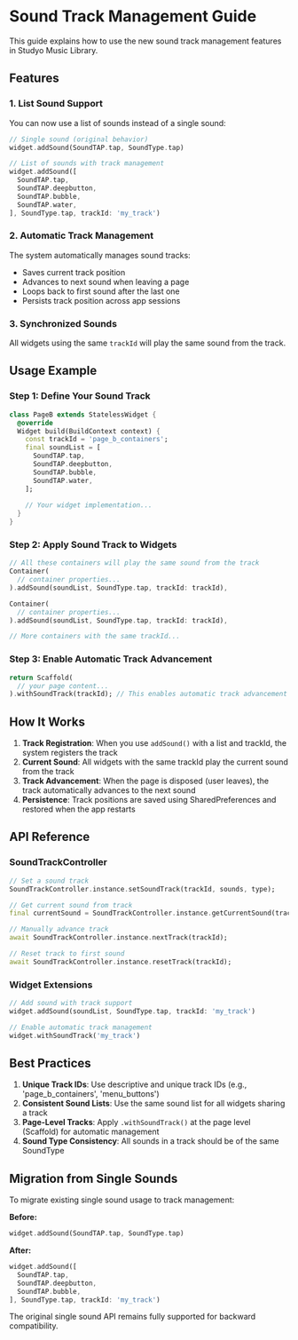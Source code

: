 # Sound Track Management Guide

This guide explains how to use the new sound track management features in Studyo Music Library.

## Features

### 1. List Sound Support
You can now use a list of sounds instead of a single sound:

```dart
// Single sound (original behavior)
widget.addSound(SoundTAP.tap, SoundType.tap)

// List of sounds with track management
widget.addSound([
  SoundTAP.tap,
  SoundTAP.deepbutton,
  SoundTAP.bubble,
  SoundTAP.water,
], SoundType.tap, trackId: 'my_track')
```

### 2. Automatic Track Management
The system automatically manages sound tracks:
- Saves current track position
- Advances to next sound when leaving a page
- Loops back to first sound after the last one
- Persists track position across app sessions

### 3. Synchronized Sounds
All widgets using the same `trackId` will play the same sound from the track.

## Usage Example

### Step 1: Define Your Sound Track
```dart
class PageB extends StatelessWidget {
  @override
  Widget build(BuildContext context) {
    const trackId = 'page_b_containers';
    final soundList = [
      SoundTAP.tap,
      SoundTAP.deepbutton,
      SoundTAP.bubble,
      SoundTAP.water,
    ];
    
    // Your widget implementation...
  }
}
```

### Step 2: Apply Sound Track to Widgets
```dart
// All these containers will play the same sound from the track
Container(
  // container properties...
).addSound(soundList, SoundType.tap, trackId: trackId),

Container(
  // container properties...
).addSound(soundList, SoundType.tap, trackId: trackId),

// More containers with the same trackId...
```

### Step 3: Enable Automatic Track Advancement
```dart
return Scaffold(
  // your page content...
).withSoundTrack(trackId); // This enables automatic track advancement
```

## How It Works

1. **Track Registration**: When you use `addSound()` with a list and trackId, the system registers the track
2. **Current Sound**: All widgets with the same trackId play the current sound from the track
3. **Track Advancement**: When the page is disposed (user leaves), the track automatically advances to the next sound
4. **Persistence**: Track positions are saved using SharedPreferences and restored when the app restarts

## API Reference

### SoundTrackController

```dart
// Set a sound track
SoundTrackController.instance.setSoundTrack(trackId, sounds, type);

// Get current sound from track
final currentSound = SoundTrackController.instance.getCurrentSound(trackId);

// Manually advance track
await SoundTrackController.instance.nextTrack(trackId);

// Reset track to first sound
await SoundTrackController.instance.resetTrack(trackId);
```

### Widget Extensions

```dart
// Add sound with track support
widget.addSound(soundList, SoundType.tap, trackId: 'my_track')

// Enable automatic track management
widget.withSoundTrack('my_track')
```

## Best Practices

1. **Unique Track IDs**: Use descriptive and unique track IDs (e.g., 'page_b_containers', 'menu_buttons')
2. **Consistent Sound Lists**: Use the same sound list for all widgets sharing a track
3. **Page-Level Tracks**: Apply `.withSoundTrack()` at the page level (Scaffold) for automatic management
4. **Sound Type Consistency**: All sounds in a track should be of the same SoundType

## Migration from Single Sounds

To migrate existing single sound usage to track management:

**Before:**
```dart
widget.addSound(SoundTAP.tap, SoundType.tap)
```

**After:**
```dart
widget.addSound([
  SoundTAP.tap,
  SoundTAP.deepbutton,
  SoundTAP.bubble,
], SoundType.tap, trackId: 'my_track')
```

The original single sound API remains fully supported for backward compatibility.